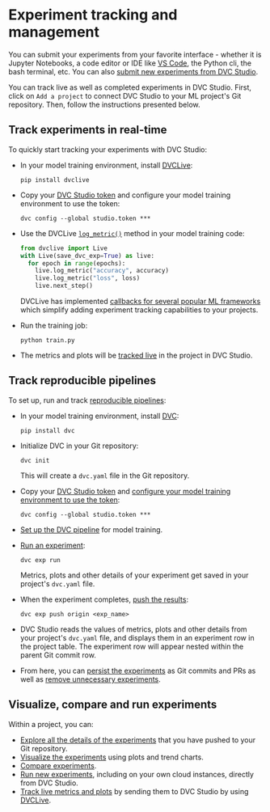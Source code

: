 # Experiment tracking and management

You can submit your experiments from your favorite interface - whether it is
Jupyter Notebooks, a code editor or IDE like [VS Code](/doc/vs-code-extension),
the Python cli, the bash terminal, etc. You can also [submit new experiments
from DVC Studio][run-experiments].

You can track live as well as completed experiments in DVC Studio. First,
click on `Add a project` to connect DVC Studio to your ML project's Git
repository. Then, follow the instructions presented below.

## Track experiments in real-time

To quickly start tracking your experiments with DVC Studio:

- In your model training environment, install [DVCLive]:

  ```cli
  pip install dvclive
  ```

- Copy your
  [DVC Studio token](/doc/studio/user-guide/account-and-billing#studio-access-token)
  and configure your model training environment to use the token:

  ```cli
  dvc config --global studio.token ***
  ```

- Use the DVCLive [`log_metric()`](/doc/dvclive/live/log_metric#livelog_metric)
  method in your model training code:

  ```python
  from dvclive import Live
  with Live(save_dvc_exp=True) as live:
    for epoch in range(epochs):
      live.log_metric("accuracy", accuracy)
      live.log_metric("loss", loss)
      live.next_step()
  ```

  <admon type="tip">

  DVCLive has implemented
  [callbacks for several popular ML frameworks](/doc/dvclive/ml-frameworks)
  which simplify adding experiment tracking capabilities to your projects.

  </admon>

- Run the training job:

  ```cli
  python train.py
  ```

- The metrics and plots will be [tracked live][live-metrics-and-plots] in the
  project in DVC Studio.

## Track reproducible pipelines

To set up, run and track
[reproducible pipelines](/doc/start/experiments/experiment-pipelines):

- In your model training environment, install [DVC](https://dvc.org/):

  ```cli
  pip install dvc
  ```

- Initialize DVC in your Git repository:

  ```cli
  dvc init
  ```

  This will create a `dvc.yaml` file in the Git repository.

- Copy your
  [DVC Studio token](/doc/studio/user-guide/account-and-billing#studio-access-token)
  and
  [configure your model training environment to use the token](/doc/studio/user-guide/experiments/live-metrics-and-plots#set-up-an-access-token):

  ```cli
  dvc config --global studio.token ***
  ```

- [Set up the DVC pipeline](/doc/start/experiments/experiment-pipelines#creating-the-experiment-pipeline)
  for model training.

- [Run an experiment](/doc/start/experiments/experiment-pipelines#modifying-parameters):

  ```cli
  dvc exp run
  ```

  Metrics, plots and other details of your experiment get saved in your
  project's `dvc.yaml` file.

- When the experiment completes,
  [push the results](/doc/start/experiments/experiment-collaboration#sharing):

  ```cli
  dvc exp push origin <exp_name>
  ```

- DVC Studio reads the values of metrics, plots and other details from
  your project's `dvc.yaml` file, and displays them in an experiment row in the
  project table. The experiment row will appear nested within the parent Git
  commit row.

- From here, you can
  [persist the experiments](/doc/start/experiments/experiment-collaboration#persisting)
  as Git commits and PRs as well as
  [remove unnecessary experiments](/doc/start/experiments/experiment-collaboration#removing).

## Visualize, compare and run experiments

Within a project, you can:

- [Explore all the details of the experiments][explore-ml-experiments] that you
  have pushed to your Git repository.
- [Visualize the experiments][visualize] using plots and trend charts.
- [Compare experiments][compare].
- [Run new experiments][run-experiments], including on your own cloud instances,
  directly from DVC Studio.
- [Track live metrics and plots][live-metrics-and-plots] by sending them to
  DVC Studio by using [DVCLive].

[explore-ml-experiments]:
  /doc/studio/user-guide/experiments/explore-ml-experiments
[visualize]: /doc/studio/user-guide/experiments/visualize-and-compare
[compare]:
  /doc/studio/user-guide/experiments/visualize-and-compare#compare-experiments
[run-experiments]: /doc/studio/user-guide/experiments/run-experiments
[live-metrics-and-plots]:
  /doc/studio/user-guide/experiments/live-metrics-and-plots
[dvclive]: /doc/dvclive
